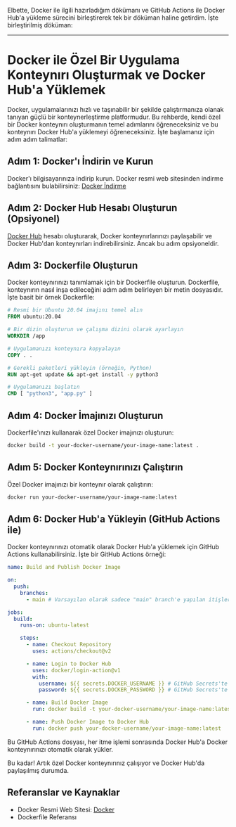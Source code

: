Elbette, Docker ile ilgili hazırladığım dökümanı ve GitHub Actions ile Docker Hub'a yükleme sürecini birleştirerek tek bir döküman haline getirdim. İşte birleştirilmiş döküman:

---

# Docker ile Özel Bir Uygulama Konteynırı Oluşturmak ve Docker Hub'a Yüklemek

Docker, uygulamalarınızı hızlı ve taşınabilir bir şekilde çalıştırmanıza olanak tanıyan güçlü bir konteynerleştirme platformudur. Bu rehberde, kendi özel bir Docker konteynırı oluşturmanın temel adımlarını öğreneceksiniz ve bu konteynırı Docker Hub'a yüklemeyi öğreneceksiniz. İşte başlamanız için adım adım talimatlar:

## Adım 1: Docker'ı İndirin ve Kurun

Docker'ı bilgisayarınıza indirip kurun. Docker resmi web sitesinden indirme bağlantısını bulabilirsiniz: [Docker İndirme](https://www.docker.com/get-started)

## Adım 2: Docker Hub Hesabı Oluşturun (Opsiyonel)

[Docker Hub](https://hub.docker.com/) hesabı oluşturarak, Docker konteynırlarınızı paylaşabilir ve Docker Hub'dan konteynırları indirebilirsiniz. Ancak bu adım opsiyoneldir.

## Adım 3: Dockerfile Oluşturun

Docker konteynırınızı tanımlamak için bir Dockerfile oluşturun. Dockerfile, konteynırın nasıl inşa edileceğini adım adım belirleyen bir metin dosyasıdır. İşte basit bir örnek Dockerfile:

```Dockerfile
# Resmi bir Ubuntu 20.04 imajını temel alın
FROM ubuntu:20.04

# Bir dizin oluşturun ve çalışma dizini olarak ayarlayın
WORKDIR /app

# Uygulamanızı konteynıra kopyalayın
COPY . .

# Gerekli paketleri yükleyin (örneğin, Python)
RUN apt-get update && apt-get install -y python3

# Uygulamanızı başlatın
CMD [ "python3", "app.py" ]
```

## Adım 4: Docker İmajınızı Oluşturun

Dockerfile'ınızı kullanarak özel Docker imajınızı oluşturun:

```bash
docker build -t your-docker-username/your-image-name:latest .
```

## Adım 5: Docker Konteynırınızı Çalıştırın

Özel Docker imajınızı bir konteynır olarak çalıştırın:

```bash
docker run your-docker-username/your-image-name:latest
```

## Adım 6: Docker Hub'a Yükleyin (GitHub Actions ile)

Docker konteynırınızı otomatik olarak Docker Hub'a yüklemek için GitHub Actions kullanabilirsiniz. İşte bir GitHub Actions örneği:

```yaml
name: Build and Publish Docker Image

on:
  push:
    branches:
      - main # Varsayılan olarak sadece "main" branch'e yapılan itişleri işler

jobs:
  build:
    runs-on: ubuntu-latest

    steps:
      - name: Checkout Repository
        uses: actions/checkout@v2

      - name: Login to Docker Hub
        uses: docker/login-action@v1
        with:
          username: ${{ secrets.DOCKER_USERNAME }} # GitHub Secrets'te Docker Hub kullanıcı adınızı saklayın
          password: ${{ secrets.DOCKER_PASSWORD }} # GitHub Secrets'te Docker Hub şifrenizi saklayın

      - name: Build Docker Image
        run: docker build -t your-docker-username/your-image-name:latest .

      - name: Push Docker Image to Docker Hub
        run: docker push your-docker-username/your-image-name:latest
```

Bu GitHub Actions dosyası, her itme işlemi sonrasında Docker Hub'a Docker konteynırınızı otomatik olarak yükler.

Bu kadar! Artık özel Docker konteynırınız çalışıyor ve Docker Hub'da paylaşılmış durumda.

## Referanslar ve Kaynaklar

- Docker Resmi Web Sitesi: [Docker](https://www.docker.com/)
- Dockerfile Referansı
